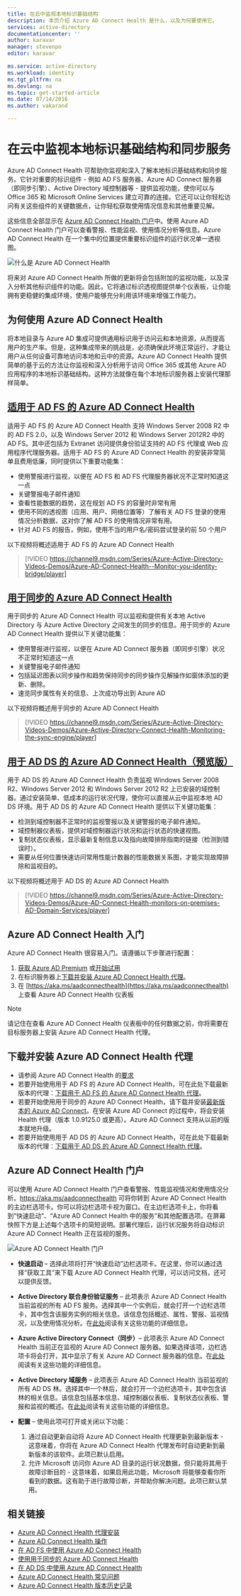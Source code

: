 ```yaml
---
title: 在云中监视本地标识基础结构
description: 本页介绍 Azure AD Connect Health 是什么，以及为何要使用它。
services: active-directory
documentationcenter: ''
author: karavar
manager: stevenpo
editor: karavar

ms.service: active-directory
ms.workload: identity
ms.tgt_pltfrm: na
ms.devlang: na
ms.topic: get-started-article
ms.date: 07/14/2016
ms.author: vakarand

---
```

# 在云中监视本地标识基础结构和同步服务
Azure AD Connect Health 可帮助你监视和深入了解本地标识基础结构和同步服务。它针对重要的标识组件 - 例如 AD FS 服务器、Azure AD Connect 服务器（即同步引擎）、Active Directory 域控制器等 - 提供监视功能，使你可以与 Office 365 和 Microsoft Online Services 建立可靠的连接。它还可以让你轻松访问有关这些组件的关键数据点，让你轻松获取使用情况信息和其他重要见解。

这些信息全部显示在 [Azure AD Connect Health 门户](https://aka.ms/aadconnecthealth)中。使用 Azure AD Connect Health 门户可以查看警报、性能监视、使用情况分析等信息。Azure AD Connect Health 在一个集中的位置提供重要标识组件的运行状况单一透视图。

![什么是 Azure AD Connect Health](./media/active-directory-aadconnect-health/aadconnecthealth2.png)

将来对 Azure AD Connect Health 所做的更新将会包括附加的监视功能，以及深入分析其他标识组件的功能。因此，它将通过标识透视图提供单个仪表板，让你能拥有更稳健的集成环境，使用户能够充分利用该环境来增强工作能力。

<!-- <center>![What is Azure AD Connect Health](./media/active-directory-aadconnect-health/logo1.png)</center> -->

## 为何使用 Azure AD Connect Health
将本地目录与 Azure AD 集成可提供通用标识用于访问云和本地资源，从而提高用户的生产率。但是，这种集成带来的挑战是，必须确保此环境正常运行，才能让用户从任何设备可靠地访问本地和云中的资源。Azure AD Connect Health 提供简单的基于云的方法让你监视和深入分析用于访问 Office 365 或其他 Azure AD 应用程序的本地标识基础结构。这种方法就像在每个本地标识服务器上安装代理那样简单。

## [适用于 AD FS 的 Azure AD Connect Health](active-directory-aadconnect-health-adfs.md)
适用于 AD FS 的 Azure AD Connect Health 支持 Windows Server 2008 R2 中的 AD FS 2.0，以及 Windows Server 2012 和 Windows Server 2012R2 中的 AD FS。其中还包括为 Extranet 访问提供身份验证支持的 AD FS 代理或 Web 应用程序代理服务器。适用于 AD FS 的 Azure AD Connect Health 的安装非常简单且费用低廉，同时提供以下重要功能集：

* 使用警报进行监视，以便在 AD FS 和 AD FS 代理服务器状况不正常时知道这一点
* 关键警报电子邮件通知
* 查看性能数据的趋势，这在规划 AD FS 的容量时非常有用
* 使用不同的透视图（应用、用户、网络位置等）了解有关 AD FS 登录的使用情况分析数据，这对你了解 AD FS 的使用情况非常有用。
* 针对 AD FS 的报告，例如，使用不当的用户名/密码尝试登录的前 50 个用户

以下视频将概述适用于 AD FS 的 Azure AD Connect Health

> [!VIDEO https://channel9.msdn.com/Series/Azure-Active-Directory-Videos-Demos/Azure-AD-Connect-Health--Monitor-you-identity-bridge/player]
> 
> 

## [用于同步的 Azure AD Connect Health](active-directory-aadconnect-health-sync.md)
用于同步的 Azure AD Connect Health 可以监视和提供有关本地 Active Directory 与 Azure Active Directory 之间发生的同步的信息。用于同步的 Azure AD Connect Health 提供以下关键功能集：

* 使用警报进行监视，以便在 Azure AD Connect 服务器（即同步引擎）状况不正常时知道这一点
* 关键警报电子邮件通知
* 包括延迟图表以同步操作和趋势保持同步的同步操作见解操作如窗体添加的更新、删除。
* 速览同步属性有关的信息、上次成功导出到 Azure AD

以下视频将概述用于同步的 Azure AD Connect Health

> [!VIDEO https://channel9.msdn.com/Series/Azure-Active-Directory-Videos-Demos/Azure-Active-Directory-Connect-Health-Monitoring-the-sync-engine/player]
> 
> 

## [用于 AD DS 的 Azure AD Connect Health（预览版）](active-directory-aadconnect-health-adds.md)
用于 AD DS 的 Azure AD Connect Health 负责监视 Windows Server 2008 R2、Windows Server 2012 和 Windows Server 2012 R2 上已安装的域控制器。通过安装简单、低成本的运行状况代理，使你可以直接从云中监视本地 AD DS 环境。用于 AD DS 的 Azure AD Connect Health 提供以下关键功能集：

* 检测到域控制器不正常时的监视警报以及关键警报的电子邮件通知。
* 域控制器仪表板，提供对域控制器运行状况和运行状态的快速视图。
* 复制状态仪表板，显示最新复制信息以及指向故障排除指南的链接（检测到错误时）。
* 需要从任何位置快速访问常用性能计数器的性能数据关系图，才能实现故障排除和监视目的。

以下视频将概述用于 AD DS 的 Azure AD Connect Health

> [!VIDEO https://channel9.msdn.com/Series/Azure-Active-Directory-Videos-Demos/Azure-AD-Connect-Health-monitors-on-premises-AD-Domain-Services/player]
> 
> 

## Azure AD Connect Health 入门
Azure AD Connect Health 很容易入门。请遵循以下步骤进行配置：

1. [获取 Azure AD Premium](active-directory-get-started-premium.md) 或[开始试用](https://azure.microsoft.com/trial/get-started-active-directory/)
2. 在标识服务器上[下载并安装 Azure AD Connect Health 代理](#download-and-install-azure-ad-connect-health-agent)。
3. 在 [https://aka.ms/aadconnecthealth](https://aka.ms/aadconnecthealth) 上查看 Azure AD Connect Health 仪表板

> [!NOTE]
> 请记住在查看 Azure AD Connect Health 仪表板中的任何数据之前，你将需要在目标服务器上安装 Azure AD Connect Health 代理。
> 
> 

## 下载并安装 Azure AD Connect Health 代理
* 请参阅 Azure AD Connect Health 的[要求](active-directory-aadconnect-health-agent-install.md#Requirements)
* 若要开始使用用于 AD FS 的 Azure AD Connect Health，可在此处下载最新版本的代理：[下载用于 AD FS 的 Azure AD Connect Health 代理](http://go.microsoft.com/fwlink/?LinkID=518973)。[](active-directory-aadconnect-health-agent-install.md#installing-the-azure-ad-connect-health-agent-for-ad-fs)
* 若要开始使用用于同步的 Azure AD Connect Health，请下载并安装[最新版本的 Azure AD Connect](http://go.microsoft.com/fwlink/?linkid=615771)。在安装 Azure AD Connect 的过程中，将会安装 Health 代理（版本 1.0.9125.0 或更高）。Azure AD Connect 支持从以前的版本就地升级。
* 若要开始使用用于 AD DS 的 Azure AD Connect Health，可在此处下载最新版本的代理：[下载用于 AD DS 的 Azure AD Connect Health 代理](http://go.microsoft.com/fwlink/?LinkID=820540)。[](active-directory-aadconnect-health-agent-install.md#installing-the-azure-ad-connect-health-agent-for-ad-fs)

## Azure AD Connect Health 门户
可以使用 Azure AD Connect Health 门户查看警报、性能监视情况和使用情况分析。https://aka.ms/aadconnecthealth 可将你转到 Azure AD Connect Health 的主边栏选项卡。你可以将边栏选项卡视为窗口。在主边栏选项卡上，你将看到“快速启动”、“Azure AD Connect Health 中的服务”和其他配置选项。在屏幕快照下方是上述每个选项卡的简短说明。部署代理后，运行状况服务将自动标识 Azure AD Connect Health 正在监视的服务。

![Azure AD Connect Health 门户](./media/active-directory-aadconnect-health/portal4.png)

* **快速启动** – 选择此项将打开“快速启动”边栏选项卡。在这里，你可以通过选择“获取工具”来下载 Azure AD Connect Health 代理，可以访问文档，还可以提供反馈。
* **Active Directory 联合身份验证服务** – 此项表示 Azure AD Connect Health 当前监视的所有 AD FS 服务。选择其中一个实例后，就会打开一个边栏选项卡，其中包含该服务实例的相关信息。该信息包括概述、属性、警报、监视情况，以及使用情况分析。在[此处](active-directory-aadconnect-health-adfs.md)阅读有关这些功能的详细信息。
* **Azure Active Directory Connect（同步）**– 此项表示 Azure AD Connect Health 当前正在监视的 Azure AD Connect 服务器。如果选择该项，边栏选项卡将会打开，其中显示了有关 Azure AD Connect 服务器的信息。在[此处](active-directory-aadconnect-health-sync.md)阅读有关这些功能的详细信息。
* **Active Directory 域服务** – 此项表示 Azure AD Connect Health 当前监视的所有 AD DS 林。选择其中一个林后，就会打开一个边栏选项卡，其中包含该林的相关信息。该信息包括基本信息、域控制器仪表板、复制状态仪表板、警报和监视的概述。在[此处](active-directory-aadconnect-health-adds.md)阅读有关这些功能的详细信息。
* **配置** – 使用此项可打开或关闭以下功能：
  
  1. 通过自动更新自动将 Azure AD Connect Health 代理更新到最新版本 - 这意味着，你将在 Azure AD Connect Health 代理发布时自动更新到最新版本的该软件。此项已默认启用。
  2. 允许 Microsoft 访问你 Azure AD 目录的运行状况数据，但只能将其用于故障诊断目的 - 这意味着，如果启用此功能，Microsoft 将能够查看你所看到的数据。这有助于进行故障诊断，并帮助你解决问题。此项已默认禁用。

## 相关链接
* [Azure AD Connect Health 代理安装](active-directory-aadconnect-health-agent-install.md)
* [Azure AD Connect Health 操作](active-directory-aadconnect-health-operations.md)
* [在 AD FS 中使用 Azure AD Connect Health](active-directory-aadconnect-health-adfs.md)
* [使用用于同步的 Azure AD Connect Health](active-directory-aadconnect-health-sync.md)
* [在 AD DS 中使用 Azure AD Connect Health](active-directory-aadconnect-health-adds.md)
* [Azure AD Connect Health 常见问题](active-directory-aadconnect-health-faq.md)
* [Azure AD Connect Health 版本历史记录](active-directory-aadconnect-health-version-history.md)

<!---HONumber=AcomDC_0921_2016-->